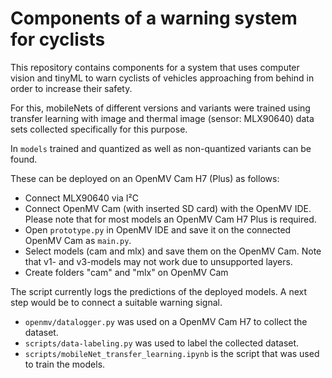 # Components of a warning system for cyclists

This repository contains components for a system that uses computer vision and tinyML to warn cyclists of vehicles approaching from behind in order to increase their safety. 

For this, mobileNets of different versions and variants were trained using transfer learning with image and thermal image (sensor: MLX90640) data sets collected specifically for this purpose.

In `models` trained and quantized as well as non-quantized variants can be found.  

These can be deployed on an OpenMV Cam H7 (Plus) as follows:
- Connect MLX90640 via I²C
- Connect OpenMV Cam (with inserted SD card) with the OpenMV IDE. Please note that for most models an OpenMV Cam H7 Plus is required.
- Open `prototype.py` in OpenMV IDE and save it on the connected OpenMV Cam as `main.py`.
- Select models (cam and mlx) and save them on the OpenMV Cam. Note that v1- and v3-models may not work due to unsupported layers.
- Create folders "cam" and "mlx" on OpenMV Cam

The script currently logs the predictions of the deployed models. A next step would be to connect a suitable warning signal.  

-  `openmv/datalogger.py` was used on a OpenMV Cam H7 to collect the dataset.
-  `scripts/data-labeling.py` was used to label the collected dataset.
-  `scripts/mobileNet_transfer_learning.ipynb` is the script that was used to train the models.
